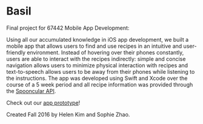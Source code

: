 # Basil
Final project for 67442 Mobile App Development:

Using all our accumulated knowledge in iOS app development, we built a mobile app that allows users to find and use recipes in an intuitive and user-friendly environment. Instead of hovering over their phones constantly, users are able to interact with the recipes indirectly: simple and concise navigation allows users to minimize physical interaction with recipes and text-to-speech allows users to be away from their phones while listening to the instructions. The app was developed using Swift and Xcode over the course of a 5 week period and all recipe information was provided through the [Spooncular API](https://spoonacular.com/food-api).

Check out our [app prototype](https://invis.io/BX9CR0FMA)!

Created Fall 2016 by Helen Kim and Sophie Zhao.
